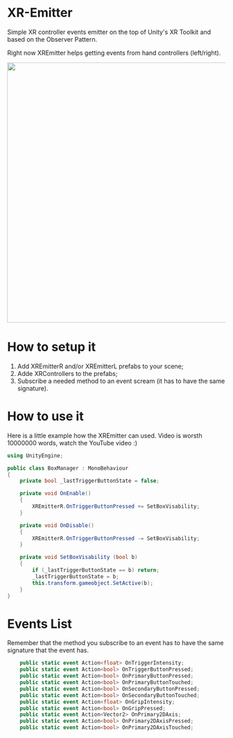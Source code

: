 # XR-Emitter
Simple XR controller events emitter on the top of Unity's XR Toolkit and based on the Observer Pattern.

Right now XREmitter helps getting events from hand controllers (left/right).

<img src="Images/demo2.gif" width="600">


# How to setup it
1. Add XREmitterR and/or XREmitterL prefabs to your scene;
2. Adde XRControllers to the prefabs;
3. Subscribe a needed method to an event scream (it has to have the same signature).

# How to use it
Here is a little example how the XREmitter can used.
Video is worsth 10000000 words, watch the YouTube video :)

```csharp
using UnityEngine;

public class BoxManager : MonoBehaviour
{
    private bool _lastTriggerButtonState = false;

    private void OnEnable() 
    {
        XREmitterR.OnTriggerButtonPressed += SetBoxVisability;
    }

    private void OnDisable() 
    {
        XREmitterR.OnTriggerButtonPressed -= SetBoxVisability;
    }

    private void SetBoxVisability (bool b) 
    {
        if (_lastTriggerButtonState == b) return;
        _lastTriggerButtonState = b;
        this.transform.gameobject.SetActive(b);
    }
}
```
# Events List
Remember that the method you subscribe to an event has to have the same signature that the event has.

```csharp
    public static event Action<float> OnTriggerIntensity;
    public static event Action<bool> OnTriggerButtonPressed;
    public static event Action<bool> OnPrimaryButtonPressed;
    public static event Action<bool> OnPrimaryButtonTouched;
    public static event Action<bool> OnSecondaryButtonPressed;
    public static event Action<bool> OnSecondaryButtonTouched;
    public static event Action<float> OnGripIntensity;
    public static event Action<bool> OnGripPressed;
    public static event Action<Vector2> OnPrimary2DAxis;
    public static event Action<bool> OnPrimary2DAxisPressed;
    public static event Action<bool> OnPrimary2DAxisTouched;
```

